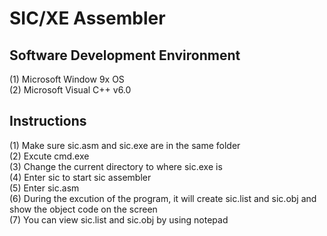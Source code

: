 SIC/XE Assembler
==========================

Software Development Environment
------------------------------------
(1) Microsoft Window 9x OS </br>
(2) Microsoft Visual C++ v6.0

Instructions
------------------------------------
(1) Make sure sic.asm and sic.exe are in the same folder </br>
(2) Excute cmd.exe </br>
(3) Change the current directory to where sic.exe is </br>
(4) Enter sic to start sic assembler </br>
(5) Enter sic.asm </br>
(6) During the excution of the program, it will create sic.list and sic.obj and show the object code on the screen </br>
(7) You can view sic.list and sic.obj by using notepad </br>
